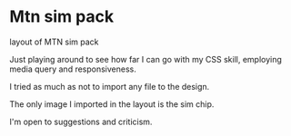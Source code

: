 # Mtn sim pack
 layout of MTN sim pack
 
 Just playing around to see how far I can go with my CSS skill, employing media query and responsiveness.
 
 I tried as much as not to import any file to the design.

 The only image I imported in the layout is the sim chip.
 
 I'm open to suggestions and criticism.
